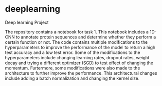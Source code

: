 # deeplearning
Deep learning Project 

The repository contains a notebook for task 1. This notebook includes a 1D-CNN to annotate protein sequences and determine whether they perform a certain function or not. The code contains multiple modifications to the hyperparameters to improve the performance of the model to return a high test accuracy and a low test error. Some of the modifications to the hyperparameters include changing learning rates, dropout rates, weight decay and trying a different optimizer (SGD) to test effect of changing the momentum. 
Furtermore, some modifications were also made to the architecture to further improve the performance. This architectural changes include adding a batch normalization and changing the kernel size. 


